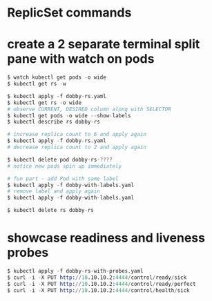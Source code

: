 # ReplicSet commands


# create a 2 separate terminal split pane with watch on pods
```s
$ watch kubectl get pods -o wide
$ kubectl get rs -w
```

```s
$ kubectl apply -f dobby-rs.yaml
$ kubectl get rs -o wide
# observe CURRENT, DESIRED column along with SELECTOR
$ kubectl get pods -o wide --show-labels
$ kubectl describe rs dobby-rs

# increase replica count to 6 and apply again
$ kubectl apply -f dobby-rs.yaml
# decrease replica count to 2 and apply again

$ kubectl delete pod dobby-rs-????
# notice new pods spin up immediately

# fun part - add Pod with same label
$ kubectl apply -f dobby-with-labels.yaml
# remove label and apply again
$ kubectl apply -f dobby-with-labels.yaml

$ kubectl delete rs dobby-rs
```

# showcase readiness and liveness probes
```s
$ kubectl apply -f dobby-rs-with-probes.yaml
$ curl -i -X PUT http://10.10.10.2:4444/control/ready/sick
$ curl -i -X PUT http://10.10.10.2:4444/control/ready/perfect
$ curl -i -X PUT http://10.10.10.2:4444/control/health/sick

```
